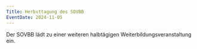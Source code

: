 ```yaml
---
Title: Herbsttagung des SOVBB
EventDate: 2024-11-05
---
```

Der SOVBB lädt zu einer weiteren halbtägigen Weiterbildungsveranstaltung ein.
